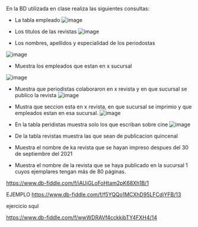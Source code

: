 En la BD utilizada en clase realiza las siguientes consultas:

* La tabla empleado
![image](https://user-images.githubusercontent.com/87988894/170727018-a5bdd8c1-823a-4869-9995-8cf1c22275e5.png)


* Los titulos de las revistas
![image](https://user-images.githubusercontent.com/87988894/170727153-3688ea85-161e-4157-8797-33ef109dfbac.png)


* Los nombres, apellidos y especialidad de los periodostas

![image](https://user-images.githubusercontent.com/87988894/170727343-c8f70afc-9044-42a4-b9c9-fcba7906d4e5.png)


* Muestra los empleados que estan en x sucursal

![image](https://user-images.githubusercontent.com/87988894/170733133-4a0bd149-584d-40fc-8fe0-ca8323674520.png)


* Muestra que periodistas colaboraron en x revista y en que sucursal se publico la revista
![image](https://user-images.githubusercontent.com/87988894/170734903-860c21eb-28cf-404f-a269-bfa146536d81.png)


* Mustra que seccion esta en x revista, en que sucursal se imprimio y que empleados estan en esa sucursal.
![image](https://user-images.githubusercontent.com/87988894/170738114-e85dc7c2-28fe-4adc-b55a-4a10c6101359.png)


* En la tabla peridistas muestra solo los que escriban sobre cine
![image](https://user-images.githubusercontent.com/87988894/170738509-3f23376b-a841-4222-8ba1-83a3fa66bf71.png)


* De la tabla revistas muestra las que sean de publicacion quincenal
* Muestra el nombre de ka revista que se hayan impreso despues del 30 de septiembre del 2021
* Muestra el nombre de la revista que se haya publicado en la sucursal 1 cuyos ejemplares tengan más de 80 páginas.

https://www.db-fiddle.com/f/iAUjGLoFoHtam2pK68Xh1B/1

EJEMPLO
https://www.db-fiddle.com/f/f5YQQo1MCXhD95LFCdiYFB/13



ejercicio squl 

https://www.db-fiddle.com/f/wwWDRAVf4cckkibTY4FXH4/14

